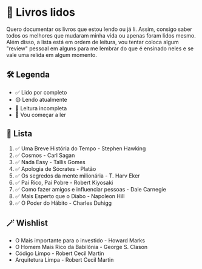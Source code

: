 # 📖 Livros lidos
Quero documentar os livros que estou lendo ou já li. Assim, consigo saber todos os melhores que mudaram minha vida ou apenas foram lidos mesmo. Além disso, a lista está em ordem de leitura, vou tentar coloca algum "review" pessoal em alguns para me lembrar do que é ensinado neles e se vale uma relida em algum momento.

## 🛠️ Legenda
- ✅ Lido por completo
- 🟡 Lendo atualmente
- 🔴 Leitura incompleta
- 🔵 Vou começar a ler

## 📜 Lista
1. ✅ Uma Breve História do Tempo - Stephen Hawking
2. ✅ Cosmos - Carl Sagan
3. ✅ Nada Easy - Tallis Gomes
4. ✅ Apologia de Sócrates - Platão
5. ✅ Os segredos da mente milionária - T. Harv Eker
6. ✅ Pai Rico, Pai Pobre - Robert Kiyosaki
7. ✅ Como fazer amigos e influenciar pessoas - Dale Carnegie
8. ✅ Mais Esperto que o Diabo - Napoleon Hill
9. ✅ O Poder do Hábito - Charles Duhigg

## 🪄 Wishlist
- O Mais importante para o investido - Howard Marks
- O Homem Mais Rico da Babilônia - George S. Clason
- Código Limpo - Robert Cecil Martin
- Arquitetura Limpa - Robert Cecil Martin

